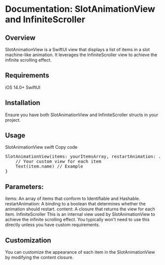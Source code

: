 # Documentation: SlotAnimationView and InfiniteScroller
## Overview
SlotAnimationView is a SwiftUI view that displays a list of items in a slot machine-like animation. It leverages the InfiniteScroller view to achieve the infinite scrolling effect.

## Requirements
iOS 14.0+
SwiftUI

## Installation
Ensure you have both SlotAnimationView and InfiniteScroller structs in your project.

## Usage
SlotAnimationView
swift
Copy code

<pre>
SlotAnimationView(items: yourItemsArray, restartAnimation: .constant(true)) { item in
    // Your custom view for each item
    Text(item.name) // Example
}
</pre>

## Parameters:

items: An array of items that conform to Identifiable and Hashable.
restartAnimation: A binding to a boolean that determines whether the animation should restart.
content: A closure that returns the view for each item.
InfiniteScroller
This is an internal view used by SlotAnimationView to achieve the infinite scrolling effect. You typically won't need to use this directly unless you have custom requirements.

## Customization
You can customize the appearance of each item in the SlotAnimationView by modifying the content closure.
